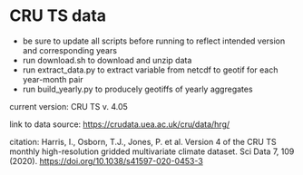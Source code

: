 # CRU TS data


- be sure to update all scripts before running to reflect intended version and corresponding years
- run download.sh to download and unzip data
- run extract_data.py to extract variable from netcdf to geotif for each year-month pair
- run build_yearly.py to producely geotiffs of yearly aggregates



current version:
CRU TS v. 4.05

link to data source:
https://crudata.uea.ac.uk/cru/data/hrg/

citation:
Harris, I., Osborn, T.J., Jones, P. et al. Version 4 of the CRU TS monthly high-resolution gridded multivariate climate dataset. Sci Data 7, 109 (2020). https://doi.org/10.1038/s41597-020-0453-3


